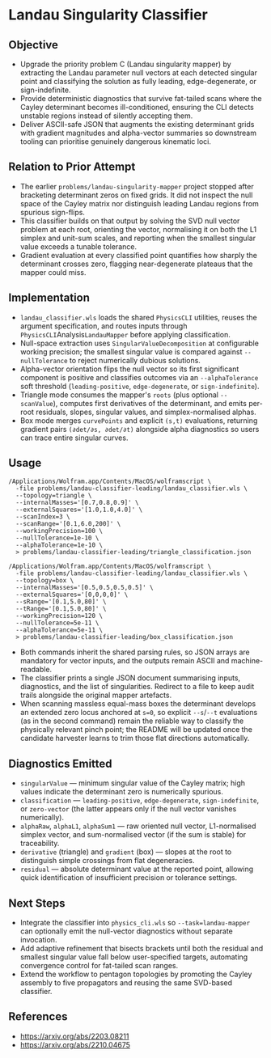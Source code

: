 # Landau Singularity Classifier

## Objective
- Upgrade the priority problem C (Landau singularity mapper) by extracting the Landau parameter null vectors at each detected singular point and classifying the solution as fully leading, edge-degenerate, or sign-indefinite.
- Provide deterministic diagnostics that survive fat-tailed scans where the Cayley determinant becomes ill-conditioned, ensuring the CLI detects unstable regions instead of silently accepting them.
- Deliver ASCII-safe JSON that augments the existing determinant grids with gradient magnitudes and alpha-vector summaries so downstream tooling can prioritise genuinely dangerous kinematic loci.

## Relation to Prior Attempt
- The earlier `problems/landau-singularity-mapper` project stopped after bracketing determinant zeros on fixed grids. It did not inspect the null space of the Cayley matrix nor distinguish leading Landau regions from spurious sign-flips.
- This classifier builds on that output by solving the SVD null vector problem at each root, orienting the vector, normalising it on both the L1 simplex and unit-sum scales, and reporting when the smallest singular value exceeds a tunable tolerance.
- Gradient evaluation at every classified point quantifies how sharply the determinant crosses zero, flagging near-degenerate plateaus that the mapper could miss.

## Implementation
- `landau_classifier.wls` loads the shared `PhysicsCLI` utilities, reuses the argument specification, and routes inputs through `PhysicsCLI`Analysis`LandauMapper` before applying classification.
- Null-space extraction uses `SingularValueDecomposition` at configurable working precision; the smallest singular value is compared against `--nullTolerance` to reject numerically dubious solutions.
- Alpha-vector orientation flips the null vector so its first significant component is positive and classifies outcomes via an `--alphaTolerance` soft threshold (`leading-positive`, `edge-degenerate`, or `sign-indefinite`).
- Triangle mode consumes the mapper's `roots` (plus optional `--scanValue`), computes first derivatives of the determinant, and emits per-root residuals, slopes, singular values, and simplex-normalised alphas.
- Box mode merges `curvePoints` and explicit `(s,t)` evaluations, returning gradient pairs `(∂det/∂s, ∂det/∂t)` alongside alpha diagnostics so users can trace entire singular curves.

## Usage
```
/Applications/Wolfram.app/Contents/MacOS/wolframscript \
  -file problems/landau-classifier-leading/landau_classifier.wls \
  --topology=triangle \
  --internalMasses='[0.7,0.8,0.9]' \
  --externalSquares='[1.0,1.0,4.0]' \
  --scanIndex=3 \
  --scanRange='[0.1,6.0,200]' \
  --workingPrecision=100 \
  --nullTolerance=1e-10 \
  --alphaTolerance=1e-10 \
  > problems/landau-classifier-leading/triangle_classification.json

/Applications/Wolfram.app/Contents/MacOS/wolframscript \
  -file problems/landau-classifier-leading/landau_classifier.wls \
  --topology=box \
  --internalMasses='[0.5,0.5,0.5,0.5]' \
  --externalSquares='[0,0,0,0]' \
  --sRange='[0.1,5.0,80]' \
  --tRange='[0.1,5.0,80]' \
  --workingPrecision=120 \
  --nullTolerance=5e-11 \
  --alphaTolerance=5e-11 \
  > problems/landau-classifier-leading/box_classification.json
```
- Both commands inherit the shared parsing rules, so JSON arrays are mandatory for vector inputs, and the outputs remain ASCII and machine-readable.
- The classifier prints a single JSON document summarising inputs, diagnostics, and the list of singularities. Redirect to a file to keep audit trails alongside the original mapper artefacts.
- When scanning massless equal-mass boxes the determinant develops an extended zero locus anchored at `s=0`, so explicit `--s`/`--t` evaluations (as in the second command) remain the reliable way to classify the physically relevant pinch point; the README will be updated once the candidate harvester learns to trim those flat directions automatically.

## Diagnostics Emitted
- `singularValue` — minimum singular value of the Cayley matrix; high values indicate the determinant zero is numerically spurious.
- `classification` — `leading-positive`, `edge-degenerate`, `sign-indefinite`, or `zero-vector` (the latter appears only if the null vector vanishes numerically).
- `alphaRaw`, `alphaL1`, `alphaSum1` — raw oriented null vector, L1-normalised simplex vector, and sum-normalised vector (if the sum is stable) for traceability.
- `derivative` (triangle) and `gradient` (box) — slopes at the root to distinguish simple crossings from flat degeneracies.
- `residual` — absolute determinant value at the reported point, allowing quick identification of insufficient precision or tolerance settings.

## Next Steps
- Integrate the classifier into `physics_cli.wls` so `--task=landau-mapper` can optionally emit the null-vector diagnostics without separate invocation.
- Add adaptive refinement that bisects brackets until both the residual and smallest singular value fall below user-specified targets, automating convergence control for fat-tailed scan ranges.
- Extend the workflow to pentagon topologies by promoting the Cayley assembly to five propagators and reusing the same SVD-based classifier.

## References
- https://arxiv.org/abs/2203.08211
- https://arxiv.org/abs/2210.04675
